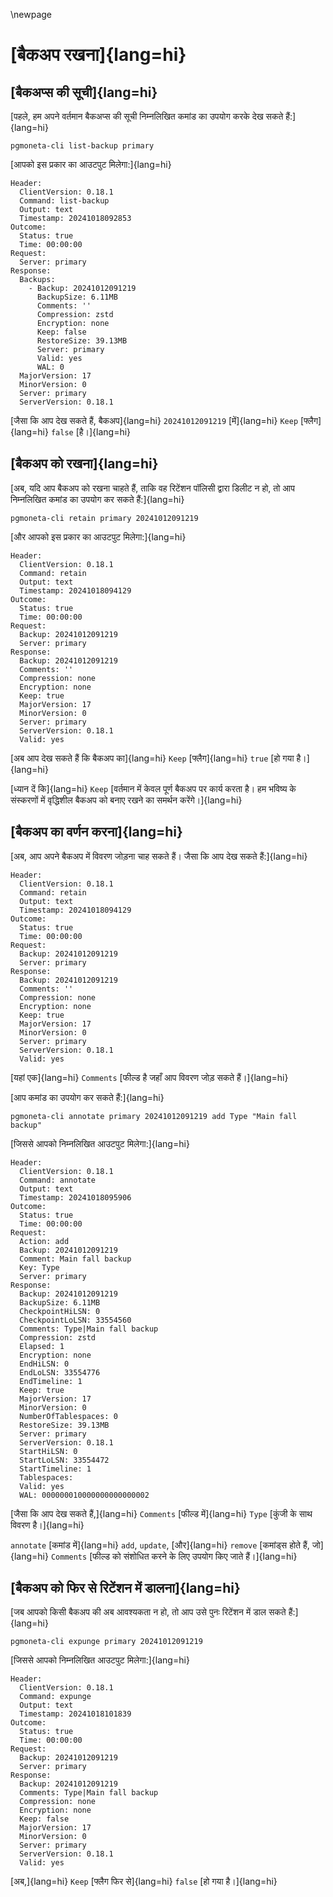 \newpage

# [बैकअप रखना]{lang=hi}

## [बैकअप्स की सूची]{lang=hi}

[पहले, हम अपने वर्तमान बैकअप्स की सूची निम्नलिखित कमांड का उपयोग करके देख सकते हैं:]{lang=hi}

```
pgmoneta-cli list-backup primary
```

[आपको इस प्रकार का आउटपुट मिलेगा:]{lang=hi}

```
Header: 
  ClientVersion: 0.18.1
  Command: list-backup
  Output: text
  Timestamp: 20241018092853
Outcome: 
  Status: true
  Time: 00:00:00
Request: 
  Server: primary
Response: 
  Backups: 
    - Backup: 20241012091219
      BackupSize: 6.11MB
      Comments: ''
      Compression: zstd
      Encryption: none
      Keep: false
      RestoreSize: 39.13MB
      Server: primary
      Valid: yes
      WAL: 0
  MajorVersion: 17
  MinorVersion: 0
  Server: primary
  ServerVersion: 0.18.1
```

[जैसा कि आप देख सकते हैं, बैकअप]{lang=hi} `20241012091219` [में]{lang=hi} `Keep` [फ्लैग]{lang=hi} `false` [है।]{lang=hi}

## [बैकअप को रखना]{lang=hi}

[अब, यदि आप बैकअप को रखना चाहते हैं, ताकि वह रिटेंशन पॉलिसी द्वारा डिलीट न हो, तो आप निम्नलिखित कमांड का उपयोग कर सकते हैं:]{lang=hi}

```
pgmoneta-cli retain primary 20241012091219
```

[और आपको इस प्रकार का आउटपुट मिलेगा:]{lang=hi}

```
Header: 
  ClientVersion: 0.18.1
  Command: retain
  Output: text
  Timestamp: 20241018094129
Outcome: 
  Status: true
  Time: 00:00:00
Request: 
  Backup: 20241012091219
  Server: primary
Response: 
  Backup: 20241012091219
  Comments: ''
  Compression: none
  Encryption: none
  Keep: true
  MajorVersion: 17
  MinorVersion: 0
  Server: primary
  ServerVersion: 0.18.1
  Valid: yes
```

[अब आप देख सकते हैं कि बैकअप का]{lang=hi} `Keep` [फ्लैग]{lang=hi} `true` [हो गया है।]{lang=hi}

[ध्यान दें कि]{lang=hi} `Keep` [वर्तमान में केवल पूर्ण बैकअप पर कार्य करता है। हम भविष्य के संस्करणों में वृद्धिशील बैकअप को बनाए रखने का समर्थन करेंगे।]{lang=hi}

## [बैकअप का वर्णन करना]{lang=hi}

[अब, आप अपने बैकअप में विवरण जोड़ना चाह सकते हैं। जैसा कि आप देख सकते हैं:]{lang=hi}

```
Header: 
  ClientVersion: 0.18.1
  Command: retain
  Output: text
  Timestamp: 20241018094129
Outcome: 
  Status: true
  Time: 00:00:00
Request: 
  Backup: 20241012091219
  Server: primary
Response: 
  Backup: 20241012091219
  Comments: ''
  Compression: none
  Encryption: none
  Keep: true
  MajorVersion: 17
  MinorVersion: 0
  Server: primary
  ServerVersion: 0.18.1
  Valid: yes
```

[यहां एक]{lang=hi} `Comments` [फील्ड है जहाँ आप विवरण जोड़ सकते हैं।]{lang=hi}

[आप कमांड का उपयोग कर सकते हैं:]{lang=hi}

```
pgmoneta-cli annotate primary 20241012091219 add Type "Main fall backup"
```

[जिससे आपको निम्नलिखित आउटपुट मिलेगा:]{lang=hi}

```
Header: 
  ClientVersion: 0.18.1
  Command: annotate
  Output: text
  Timestamp: 20241018095906
Outcome: 
  Status: true
  Time: 00:00:00
Request: 
  Action: add
  Backup: 20241012091219
  Comment: Main fall backup
  Key: Type
  Server: primary
Response: 
  Backup: 20241012091219
  BackupSize: 6.11MB
  CheckpointHiLSN: 0
  CheckpointLoLSN: 33554560
  Comments: Type|Main fall backup
  Compression: zstd
  Elapsed: 1
  Encryption: none
  EndHiLSN: 0
  EndLoLSN: 33554776
  EndTimeline: 1
  Keep: true
  MajorVersion: 17
  MinorVersion: 0
  NumberOfTablespaces: 0
  RestoreSize: 39.13MB
  Server: primary
  ServerVersion: 0.18.1
  StartHiLSN: 0
  StartLoLSN: 33554472
  StartTimeline: 1
  Tablespaces: 
  Valid: yes
  WAL: 000000010000000000000002
```

[जैसा कि आप देख सकते हैं,]{lang=hi} `Comments` [फील्ड में]{lang=hi} `Type` [कुंजी के साथ विवरण है।]{lang=hi}

`annotate` [कमांड में]{lang=hi} `add`, `update`, [और]{lang=hi} `remove` [कमांड्स होते हैं, जो]{lang=hi} `Comments` [फील्ड को संशोधित करने के लिए उपयोग किए जाते हैं।]{lang=hi}

## [बैकअप को फिर से रिटेंशन में डालना]{lang=hi}

[जब आपको किसी बैकअप की अब आवश्यकता न हो, तो आप उसे पुनः रिटेंशन में डाल सकते हैं:]{lang=hi}

```
pgmoneta-cli expunge primary 20241012091219
```

[जिससे आपको निम्नलिखित आउटपुट मिलेगा:]{lang=hi}

```
Header: 
  ClientVersion: 0.18.1
  Command: expunge
  Output: text
  Timestamp: 20241018101839
Outcome: 
  Status: true
  Time: 00:00:00
Request: 
  Backup: 20241012091219
  Server: primary
Response: 
  Backup: 20241012091219
  Comments: Type|Main fall backup
  Compression: none
  Encryption: none
  Keep: false
  MajorVersion: 17
  MinorVersion: 0
  Server: primary
  ServerVersion: 0.18.1
  Valid: yes
```

[अब,]{lang=hi} `Keep` [फ्लैग फिर से]{lang=hi} `false` [हो गया है।]{lang=hi}
